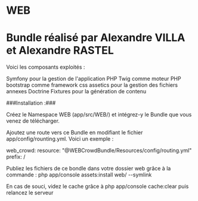 # WEB

Bundle réalisé par Alexandre VILLA et Alexandre RASTEL
======================================================

Voici les composants exploités :

Symfony pour la gestion de l'application PHP
Twig comme moteur PHP
bootstrap comme framework css
assetics pour la gestion des fichiers annexes
Doctrine Fixtures pour la génération de contenu


###Installation :###

Créez le Namespace WEB (app/src/WEB/) et intégrez-y le Bundle que vous venez de télécharger.

Ajoutez une route vers ce Bundle en modifiant le fichier app/config/rounting.yml.
Voici un exemple : 

web_crowd:
    resource: "@WEBCrowdBundle/Resources/config/routing.yml"
    prefix:   /

Publiez les fichiers de ce bondle dans votre dossier web grâce à la commande : php app/console assets:install web/ --symlink

En cas de souci, videz le cache grâce à php app/console cache:clear puis relancez le serveur
